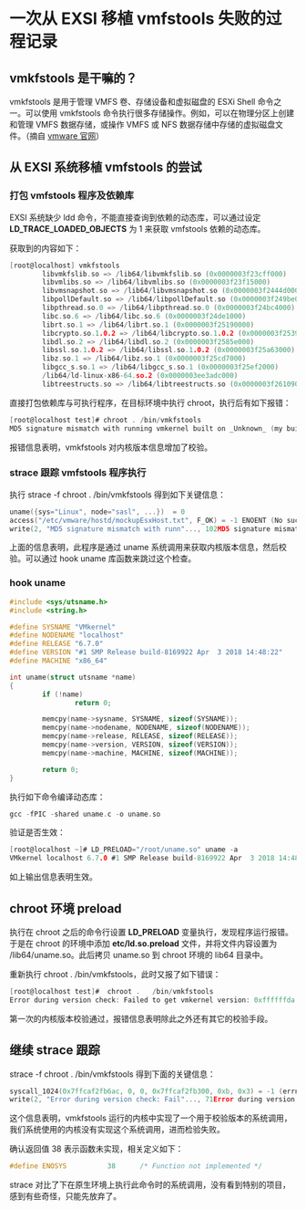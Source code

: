 # 一次从 EXSI 移植 vmfstools 失败的过程记录
## vmkfstools 是干嘛的？

vmkfstools 是用于管理 VMFS 卷、存储设备和虚拟磁盘的 ESXi Shell 命令之一。可以使用 vmkfstools 命令执行很多存储操作。例如，可以在物理分区上创建和管理 VMFS 数据存储，或操作 VMFS 或 NFS 数据存储中存储的虚拟磁盘文件。（摘自 [vmware 官网](https://docs.vmware.com/cn/VMware-vSphere/6.7/com.vmware.vsphere.storage.doc/GUID-A5D85C33-A510-4A3E-8FC7-93E6BA0A048F.html)）

## 从 EXSI 系统移植 vmfstools 的尝试

### 打包 vmfstools 程序及依赖库

EXSI 系统缺少 ldd 命令，不能直接查询到依赖的动态库，可以通过设定 **LD_TRACE_LOADED_OBJECTS** 为 1 来获取 vmfstools 依赖的动态库。

获取到的内容如下：

```c
[root@localhost] vmkfstools
        libvmkfslib.so => /lib64/libvmkfslib.so (0x0000003f23cff000)
        libvmlibs.so => /lib64/libvmlibs.so (0x0000003f23f15000)
        libvmsnapshot.so => /lib64/libvmsnapshot.so (0x0000003f2444d000)
        libpollDefault.so => /lib64/libpollDefault.so (0x0000003f249be000)
        libpthread.so.0 => /lib64/libpthread.so.0 (0x0000003f24bc4000)
        libc.so.6 => /lib64/libc.so.6 (0x0000003f24de1000)
        librt.so.1 => /lib64/librt.so.1 (0x0000003f25190000)
        libcrypto.so.1.0.2 => /lib64/libcrypto.so.1.0.2 (0x0000003f25398000)
        libdl.so.2 => /lib64/libdl.so.2 (0x0000003f2585e000)
        libssl.so.1.0.2 => /lib64/libssl.so.1.0.2 (0x0000003f25a63000)
        libz.so.1 => /lib64/libz.so.1 (0x0000003f25cd7000)
        libgcc_s.so.1 => /lib64/libgcc_s.so.1 (0x0000003f25ef2000)
        /lib64/ld-linux-x86-64.so.2 (0x0000003ee3adc000)
        libtreestructs.so => /lib64/libtreestructs.so (0x0000003f26109000)
```

直接打包依赖库与可执行程序，在目标环境中执行 chroot，执行后有如下报错：

```c
[root@localhost test]# chroot . /bin/vmkfstools
MD5 signature mismatch with running vmkernel built on _Unknown_ (my build date: Apr  3 2018 14:22:21)
```

报错信息表明，vmkfstools 对内核版本信息增加了校验。

### strace 跟踪 vmfstools 程序执行

执行 strace -f chroot . /bin/vmkfstools 得到如下关键信息：

```c
uname({sys="Linux", node="sasl", ...})  = 0
access("/etc/vmware/hostd/mockupEsxHost.txt", F_OK) = -1 ENOENT (No such file or directory)
write(2, "MD5 signature mismatch with runn"..., 102MD5 signature mismatch with running vmkernel built on _Unknown_ (my build date: Apr  3 2018 14:22:21)
```

上面的信息表明，此程序是通过 uname 系统调用来获取内核版本信息，然后校验。可以通过 hook uname 库函数来跳过这个检查。

### hook uname

```c
#include <sys/utsname.h>
#include <string.h>

#define SYSNAME "VMkernel"
#define NODENAME "localhost"
#define RELEASE "6.7.0"
#define VERSION "#1 SMP Release build-8169922 Apr  3 2018 14:48:22"
#define MACHINE "x86_64"

int uname(struct utsname *name)
{
        if (!name)
                return 0;

        memcpy(name->sysname, SYSNAME, sizeof(SYSNAME));
        memcpy(name->nodename, NODENAME, sizeof(NODENAME));
        memcpy(name->release, RELEASE, sizeof(RELEASE));
        memcpy(name->version, VERSION, sizeof(VERSION));
        memcpy(name->machine, MACHINE, sizeof(MACHINE));

        return 0;
}
```

执行如下命令编译动态库：

```c
gcc -fPIC -shared uname.c -o uname.so
```

验证是否生效：

```c
[root@localhost ~]# LD_PRELOAD="/root/uname.so" uname -a
VMkernel localhost 6.7.0 #1 SMP Release build-8169922 Apr  3 2018 14:48:22 x86_64 x86_64 x86_64 GNU/Linux
```

如上输出信息表明生效。

## chroot 环境 preload

执行在 chroot 之后的命令行设置 **LD_PRELOAD** 变量执行，发现程序运行报错。于是在 chroot 的环境中添加 **etc/ld.so.preload** 文件，并将文件内容设置为 /lib64/uname.so。此后拷贝 uname.so 到 chroot 环境的 lib64 目录中。

重新执行 chroot .   /bin/vmkfstools，此时又报了如下错误：

```c
[root@localhost test]#  chroot .   /bin/vmkfstools
Error during version check: Failed to get vmkernel version: 0xffffffda
```

第一次的内核版本校验通过，报错信息表明除此之外还有其它的校验手段。

## 继续 strace 跟踪

strace -f chroot . /bin/vmkfstools 得到下面的关键信息：

```c
syscall_1024(0x7ffcaf2fb6ac, 0, 0, 0x7ffcaf2fb300, 0xb, 0x3) = -1 (errno 38)
write(2, "Error during version check: Fail"..., 71Error during version check: Failed to get vmkernel version: 0xffffffda
```

这个信息表明，vmkfstools 运行的内核中实现了一个用于校验版本的系统调用，我们系统使用的内核没有实现这个系统调用，进而检验失败。

确认返回值 38 表示函数未实现，相关定义如下：

```c
#define ENOSYS          38      /* Function not implemented */
```
strace 对比了下在原生环境上执行此命令时的系统调用，没有看到特别的项目，感到有些奇怪，只能先放弃了。

